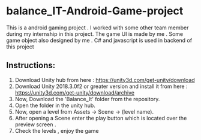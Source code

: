 # balance_IT-Android-Game-project
This is a android gaming project . I worked with some other team member during my internship in this project. The game UI is made by me . Some game object also designed by me . C# and javascript is used in backend of this project


Instructions:
-------------

1. Download Unity hub from here : https://unity3d.com/get-unity/download
2. Download Unity 2018.3.0f2 or greater version and install it from here : https://unity3d.com/get-unity/download/archive
3. Now, Download the 'Balance_It' folder from the repository.
4. Open the folder in the unity hub.
5. Now, open a level from Assets -> Scene -> (level name).
6. After opening a Scene enter the play button which is located over the preview screen . 
7. Check the levels , enjoy the game 
